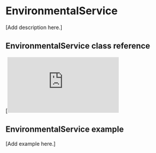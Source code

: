 # EnvironmentalService

[Add description here.]

## EnvironmentalService class reference

[![View code](https://os.mbed.com/docs/mbed-os/v6.8/mbed-os-api-doxy/class_environmental_service.html)

## EnvironmentalService example

[Add example here.]
